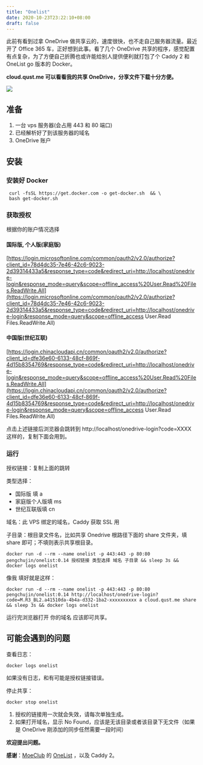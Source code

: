 ```yaml
---
title: "Onelist"
date: 2020-10-23T23:22:10+08:00
draft: false
---
```


此前有看到过拿 OneDrive 做共享云的，速度很快，也不走自己服务器流量。最近开了 Office 365 车，正好想到此事。看了几个 OneDrive 共享的程序，感觉配置有点复杂，为了方便自己折腾也或许能给别人提供便利就打包了个 Caddy 2 和 OneList go 版本的 Docker。

**cloud.qust.me 可以看看我的共享 OneDrive，分享文件下载十分方便。** <!--more-->

![](https://oss.qust.me/img/%E5%B1%8F%E5%B9%95%E6%88%AA%E5%9B%BE%202020-10-23%20231252.png)

## 准备

1. 一台 vps 服务器(会占用 443 和 80 端口)
2. 已经解析好了到该服务器的域名
3. OneDrive 账户

## 安装

### 安装好 Docker 

```
 curl -fsSL https://get.docker.com -o get-docker.sh  && \
 bash get-docker.sh
```

### 获取授权

根据你的账户情况选择

#### 国际版, 个人版(家庭版)

[https://login.microsoftonline.com/common/oauth2/v2.0/authorize?client_id=78d4dc35-7e46-42c6-9023-2d39314433a5&response_type=code&redirect_uri=http://localhost/onedrive-login&response_mode=query&scope=offline_access%20User.Read%20Files.ReadWrite.All](https://login.microsoftonline.com/common/oauth2/v2.0/authorize?client_id=78d4dc35-7e46-42c6-9023-2d39314433a5&response_type=code&redirect_uri=http://localhost/onedrive-login&response_mode=query&scope=offline_access User.Read Files.ReadWrite.All)

#### 中国版(世纪互联)

[https://login.chinacloudapi.cn/common/oauth2/v2.0/authorize?client_id=dfe36e60-6133-48cf-869f-4d15b8354769&response_type=code&redirect_uri=http://localhost/onedrive-login&response_mode=query&scope=offline_access%20User.Read%20Files.ReadWrite.All](https://login.chinacloudapi.cn/common/oauth2/v2.0/authorize?client_id=dfe36e60-6133-48cf-869f-4d15b8354769&response_type=code&redirect_uri=http://localhost/onedrive-login&response_mode=query&scope=offline_access User.Read Files.ReadWrite.All)

点击上述链接后浏览器会跳转到 http://localhost/onedrive-login?code=XXXX 这样的，复制下面会用到。

### 运行

授权链接：复制上面的跳转

类型选择：

* 国际版 填 a
* 家庭版个人版填 ms
* 世纪互联版填  cn

域名：此 VPS 绑定的域名，Caddy 获取 SSL 用

子目录：根目录文件名，比如共享 Onedrive 根路径下面的 share 文件夹，填 share 即可；不填则表示共享根目录。

```
docker run -d --rm --name onelist -p 443:443 -p 80:80 pengchujin/onelist:0.14 授权链接 类型选择 域名 子目录 && sleep 3s && docker logs onelist
```

像我 填好就是这样：

```
docker run -d --rm --name onelist -p 443:443 -p 80:80 pengchujin/onelist:0.14 http://localhost/onedrive-login?code=M.R3_BL2.a41510da-4b4a-d332-1ba2-xxxxxxxxxx a cloud.qust.me share && sleep 3s && docker logs onelist
```

运行完浏览器打开 你的域名 应该即可共享。

## 可能会遇到的问题

查看日志：

```
docker logs onelist 
```

如果没有日志，和有可能是授权链接错误。

停止共享：

```
docker stop onelist
```

1. 授权的链接用一次就会失效，请每次单独生成。
2. 如果打开域名，显示 No Found，应该是无该目录或者该目录下无文件（如果是 OneDrive 刚添加的同步任然需要一段时间）

**欢迎提出问题。**

**感谢**：[MoeClub](https://github.com/MoeClub) 的 [OneList](https://github.com/MoeClub/OneList/tree/master/Rewrite) ，以及 Caddy 2。